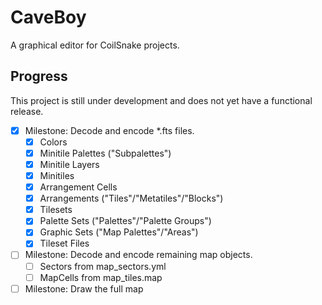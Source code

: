 # CaveBoy

A graphical editor for CoilSnake projects.

## Progress

This project is still under development and does not yet have a functional release.

- [x] Milestone: Decode and encode \*.fts files.
  - [x] Colors
  - [x] Minitile Palettes ("Subpalettes")
  - [x] Minitile Layers
  - [x] Minitiles
  - [x] Arrangement Cells
  - [x] Arrangements ("Tiles"/"Metatiles"/"Blocks")
  - [x] Tilesets
  - [x] Palette Sets ("Palettes"/"Palette Groups")
  - [x] Graphic Sets ("Map Palettes"/"Areas")
  - [x] Tileset Files
- [ ] Milestone: Decode and encode remaining map objects.
  - [ ] Sectors from map_sectors.yml
  - [ ] MapCells from map_tiles.map
- [ ] Milestone: Draw the full map

